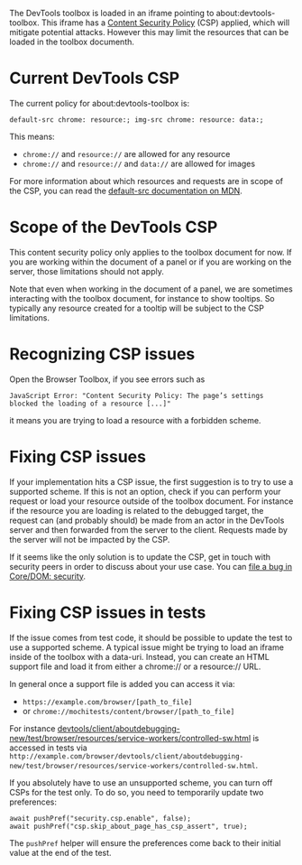 
The DevTools toolbox is loaded in an iframe pointing to about:devtools-toolbox. This iframe has a [Content Security Policy](https://developer.mozilla.org/en-US/docs/Web/HTTP/CSP) (CSP) applied, which will mitigate potential attacks. However this may limit the resources that can be loaded in the toolbox documenth.

# Current DevTools CSP

The current policy for about:devtools-toolbox is:
```
default-src chrome: resource:; img-src chrome: resource: data:;
```

This means:
- `chrome://` and `resource://` are allowed for any resource
- `chrome://` and `resource://` and `data://` are allowed for images

For more information about which resources and requests are in scope of the CSP, you can read the [default-src documentation on MDN](https://developer.mozilla.org/en-US/docs/Web/HTTP/Headers/Content-Security-Policy/default-src).

# Scope of the DevTools CSP

This content security policy only applies to the toolbox document for now. If you are working within the document of a panel or if you are working on the server, those limitations should not apply.

Note that even when working in the document of a panel, we are sometimes interacting with the toolbox document, for instance to show tooltips. So typically any resource created for a tooltip will be subject to the CSP limitations.

# Recognizing CSP issues

Open the Browser Toolbox, if you see errors such as

```
JavaScript Error: "Content Security Policy: The page’s settings blocked the loading of a resource [...]"
```

it means you are trying to load a resource with a forbidden scheme.

# Fixing CSP issues

If your implementation hits a CSP issue, the first suggestion is to try to use a supported scheme. If this is not an option, check if you can perform your request or load your resource outside of the toolbox document. For instance if the resource you are loading is related to the debugged target, the request can (and probably should) be made from an actor in the DevTools server and then forwarded from the server to the client. Requests made by the server will not be impacted by the CSP.

If it seems like the only solution is to update the CSP, get in touch with security peers in order to discuss about your use case. You can [file a bug in Core/DOM: security](https://bugzilla.mozilla.org/enter_bug.cgi?product=Core&component=DOM%3A%20Security).

# Fixing CSP issues in tests

If the issue comes from test code, it should be possible to update the test to use a supported scheme. A typical issue might be trying to load an iframe inside of the toolbox with a data-uri. Instead, you can create an HTML support file and load it from either a chrome:// or a resource:// URL.

In general once a support file is added you can access it via:
- `https://example.com/browser/[path_to_file]`
- or `chrome://mochitests/content/browser/[path_to_file]`

For instance [devtools/client/aboutdebugging-new/test/browser/resources/service-workers/controlled-sw.html](https://searchfox.org/mozilla-central/source/devtools/client/aboutdebugging-new/test/browser/resources/service-workers/controlled-sw.html) is accessed in tests via `http://example.com/browser/devtools/client/aboutdebugging-new/test/browser/resources/service-workers/controlled-sw.html`.

If you absolutely have to use an unsupported scheme, you can turn off CSPs for the test only. To do so, you need to temporarily update two preferences:

```
await pushPref("security.csp.enable", false);
await pushPref("csp.skip_about_page_has_csp_assert", true);
```

The `pushPref` helper will ensure the preferences come back to their initial value at the end of the test.
